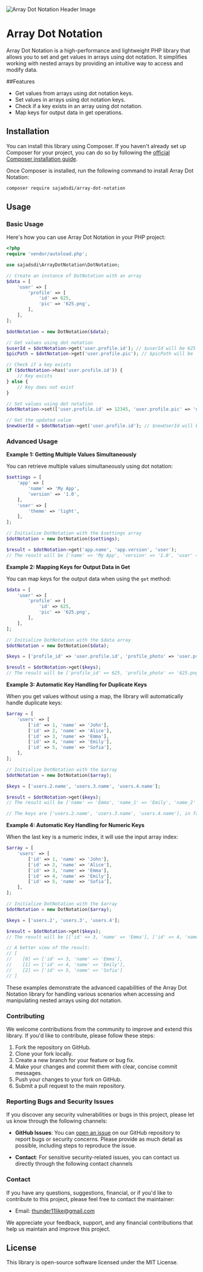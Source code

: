 ![Array Dot Notation Header Image](https://sajadsdi.github.io/images/array-dot-notation.png)


# Array Dot Notation
Array Dot Notation is a high-performance and lightweight PHP library that allows you to set and get values in arrays using dot notation. It simplifies working with nested arrays by providing an intuitive way to access and modify data.

##Features
- Get values from arrays using dot notation keys.
- Set values in arrays using dot notation keys.
- Check if a key exists in an array using dot notation.
- Map keys for output data in get operations.

## Installation

You can install this library using Composer. If you haven't already set up Composer for your project, you can do so by following the [official Composer installation guide](https://getcomposer.org/doc/00-intro.md).

Once Composer is installed, run the following command to install Array Dot Notation:

```bash
composer require sajadsdi/array-dot-notation
```

## Usage

### Basic Usage

Here's how you can use Array Dot Notation in your PHP project:

```php
<?php
require 'vendor/autoload.php';

use sajadsdi\ArrayDotNotation\DotNotation;

// Create an instance of DotNotation with an array
$data = [
    'user' => [
        'profile' => [
            'id' => 625,
            'pic' => '625.png',
        ],
    ],
];

$dotNotation = new DotNotation($data);

// Get values using dot notation
$userId = $dotNotation->get('user.profile.id'); // $userId will be 625
$picPath = $dotNotation->get('user.profile.pic'); // $picPath will be '625.png'

// Check if a key exists
if ($dotNotation->has('user.profile.id')) {
    // Key exists
} else {
    // Key does not exist
}

// Set values using dot notation
$dotNotation->set(['user.profile.id' => 12345, 'user.profile.pic' => 'new_pic.png']);

// Get the updated value
$newUserId = $dotNotation->get('user.profile.id'); // $newUserId will be 12345
```

### Advanced Usage

**Example 1: Getting Multiple Values Simultaneously**

You can retrieve multiple values simultaneously using dot notation:

```php
$settings = [
    'app' => [
        'name' => 'My App',
        'version' => '1.0',
    ],
    'user' => [
        'theme' => 'light',
    ],
];

// Initialize DotNotation with the $settings array
$dotNotation = new DotNotation($settings);

$result = $dotNotation->get('app.name', 'app.version', 'user');
// The result will be ['name' => 'My App', 'version' => '1.0', 'user' => ['theme' => 'light']]
```

**Example 2: Mapping Keys for Output Data in Get**

You can map keys for the output data when using the `get` method:

```php
$data = [
    'user' => [
        'profile' => [
            'id' => 625,
            'pic' => '625.png',
        ],
    ],
];

// Initialize DotNotation with the $data array
$dotNotation = new DotNotation($data);

$keys = ['profile_id' => 'user.profile.id', 'profile_photo' => 'user.profile.pic'];

$result = $dotNotation->get($keys);
// The result will be ['profile_id' => 625, 'profile_photo' => '625.png']
```

**Example 3: Automatic Key Handling for Duplicate Keys**

When you get values without using a map, the library will automatically handle duplicate keys:

```php
$array = [
    'users' => [
        ['id' => 1, 'name' => 'John'],
        ['id' => 2, 'name' => 'Alice'],
        ['id' => 3, 'name' => 'Emma'],
        ['id' => 4, 'name' => 'Emily'],
        ['id' => 5, 'name' => 'Sofia'],
    ],
];

// Initialize DotNotation with the $array
$dotNotation = new DotNotation($array);

$keys = ['users.2.name', 'users.3.name', 'users.4.name'];

$result = $dotNotation->get($keys);
// The result will be ['name' => 'Emma', 'name_1' => 'Emily', 'name_2' => 'Sofia']

// The keys are ['users.2.name', 'users.3.name', 'users.4.name'], in fact [0 => 'users.2.name', 1 =>'users.3.name', 2 => 'users.4.name']
```

**Example 4: Automatic Key Handling for Numeric Keys**

When the last key is a numeric index, it will use the input array index:

```php
$array = [
    'users' => [
        ['id' => 1, 'name' => 'John'],
        ['id' => 2, 'name' => 'Alice'],
        ['id' => 3, 'name' => 'Emma'],
        ['id' => 4, 'name' => 'Emily'],
        ['id' => 5, 'name' => 'Sofia'],
    ],
];

// Initialize DotNotation with the $array
$dotNotation = new DotNotation($array);

$keys = ['users.2', 'users.3', 'users.4'];

$result = $dotNotation->get($keys);
// The result will be [['id' => 3, 'name' => 'Emma'], ['id' => 4, 'name' => 'Emily'], ['id' => 5, 'name' => 'Sofia']]

// A better view of the result:
// [
//    [0] => ['id' => 3, 'name' => 'Emma'],
//    [1] => ['id' => 4, 'name' => 'Emily'],
//    [2] => ['id' => 5, 'name' => 'Sofia']
// ]
```

These examples demonstrate the advanced capabilities of the Array Dot Notation library for handling various scenarios when accessing and manipulating nested arrays using dot notation.


### Contributing

We welcome contributions from the community to improve and extend this library. If you'd like to contribute, please follow these steps:

1. Fork the repository on GitHub.
2. Clone your fork locally.
3. Create a new branch for your feature or bug fix.
4. Make your changes and commit them with clear, concise commit messages.
5. Push your changes to your fork on GitHub.
6. Submit a pull request to the main repository.

### Reporting Bugs and Security Issues

If you discover any security vulnerabilities or bugs in this project, please let us know through the following channels:

- **GitHub Issues**: You can [open an issue](https://github.com/sajadsdi/array-dot-notation/issues) on our GitHub repository to report bugs or security concerns. Please provide as much detail as possible, including steps to reproduce the issue.

- **Contact**: For sensitive security-related issues, you can contact us directly through the following contact channels

### Contact

If you have any questions, suggestions, financial, or if you'd like to contribute to this project, please feel free to contact the maintainer:

- Email: thunder11like@gmail.com

We appreciate your feedback, support, and any financial contributions that help us maintain and improve this project.

## License

This library is open-source software licensed under the MIT License.

